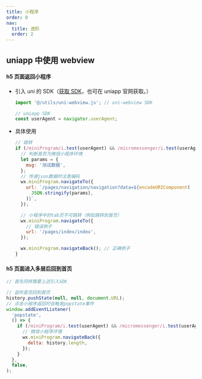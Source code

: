 ```yaml
---
title: 小程序
order: 0
nav:
  title: 进阶
  order: 2
---
```


## uniapp 中使用 webview

#### h5 页面返回小程序

- 引入 uni 的 SDK（[获取 SDK](https://github.com/KinXpeng/cins-docs/tree/main/utils)，也可在 uniapp 官网获取。）

  ```js
  import '@/utils/uni-webview.js'; // uni-webview SDK

  // uniapp SDK
  const userAgent = navigator.userAgent;
  ```

- 具体使用

  ```js
  // 跳转
  if (/miniProgram/i.test(userAgent) && /micromessenger/i.test(userAgent)) {
    // 判断是否为微信小程序环境
    let params = {
      msg: '测试数据',
    };
    // 传递json数据时注意编码
    wx.miniProgram.navigateTo({
      url: `/pages/navigation/navigation?data=${encodeURIComponent(
        JSON.stringify(params),
      )}`,
    });

    // 小程序中的tab页不可跳转（例如跳转到首页）
    wx.miniProgram.navigateTo({
      // 错误例子
      url: '/pages/index/index',
    });

    wx.miniProgram.navigateBack(); // 正确例子
  }
  ```

#### h5 页面进入多层后回到首页

```js
// 首先同样需要上述引入SDK

// 监听是否回到首页
history.pushState(null, null, document.URL);
// 点击小程序返回时会触发popstate事件
window.addEventListener(
  'popstate',
  () => {
    if (/miniProgram/i.test(userAgent) && /micromessenger/i.test(userAgent)) {
      // 微信小程序环境
      wx.miniProgram.navigateBack({
        delta: history.length,
      });
    }
  },
  false,
);
```
